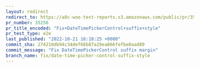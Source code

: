 ```yaml
---
layout: redirect
redirect_to: https://a8c-woo-test-reports.s3.amazonaws.com/public/pr/35256/e2e/index.html
pr_number: 35256
pr_title_encoded: "Fix+DateTimePickerControl+suffix+style"
pr_test_type: e2e
last_published: "2022-10-21 16:18:25 +0000"
commit_sha: 274210db94c34def66b87a29ea866fefbe0aad89
commit_message: "Fix DateTimePickerControl suffix margin"
branch_name: fix/date-time-picker-control-suffix-style
---
```

